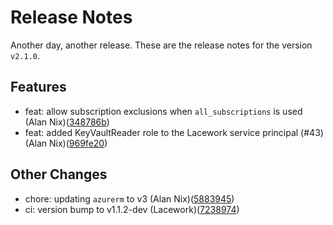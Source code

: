 # Release Notes
Another day, another release. These are the release notes for the version `v2.1.0`.

## Features
* feat: allow subscription exclusions when `all_subscriptions` is used (Alan Nix)([348786b](https://github.com/lacework/terraform-azure-config/commit/348786ba4ea130f7896e5d10fb2b77c34dcba844))
* feat: added KeyVaultReader role to the Lacework service principal (#43) (Alan Nix)([969fe20](https://github.com/lacework/terraform-azure-config/commit/969fe203730d177da7261214503150b1a7d47c5a))
## Other Changes
* chore: updating `azurerm` to v3 (Alan Nix)([5883945](https://github.com/lacework/terraform-azure-config/commit/58839456398779f5cc3ae3add79539561c68e840))
* ci: version bump to v1.1.2-dev (Lacework)([7238974](https://github.com/lacework/terraform-azure-config/commit/72389740f3aa0188256c3ae62aa7d4d5ce32a60a))
